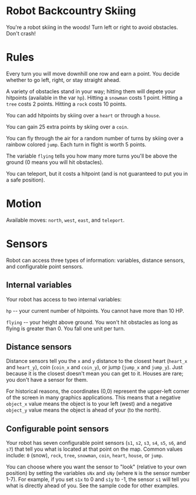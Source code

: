 # Robot Backcountry Skiing

You're a robot skiing in the woods! Turn left or right to avoid obstacles. Don't crash!

# Rules

Every turn you will move downhill one row and earn a point. You decide whether to go left, right, or stay straight ahead. 

A variety of obstacles stand in your way; hitting them will depete your hitpoints (available in the var `hp`). Hitting a `snowman` costs 1 point. Hitting a `tree` costs 2 points. Hitting a `rock` costs 10 points.

You can add hitpoints by skiing over a `heart` or through a `house`. 

You can gain 25 extra points by skiing over a `coin`. 

You can fly through the air for a random number of turns by skiing over a rainbow colored `jump`. Each turn in flight is worth 5 points.

The variable `flying` tells you how many more turns you'll be above the ground (0 means you will hit obstacles).

You can teleport, but it costs a hitpoint (and is not guaranteed to put you in a safe position).

# Motion

Available moves: `north`, `west`, `east`, and `teleport`.

# Sensors

Robot can access three types of information: variables, distance sensors, and configurable point sensors.

## Internal variables

Your robot has access to two internal variables:

`hp` -- your current number of hitpoints. You cannot have more than 10 HP.

`flying` -- your height above ground. You won't hit obstacles as long as flying is greater than 0. You fall one unit per turn.

## Distance sensors

Distance sensors tell you the `x` and `y` distance to the closest heart (`heart_x` and `heart_y`), coin (`coin_x` and `coin_y`), or jump (`jump_x` and `jump_y`). Just because it is the closest doesn't mean you can get to it. Houses are rare; you don't have a sensor for them.

For historical reasons, the coordinates (0,0) represent the upper-left corner of the screen in many graphics applications. This means that a negative `object_x` value means the object is to your left (west) and a negative `object_y` value means the object is ahead of your (to the north).

## Configurable point sensors

Your robot has seven configurable point sensors (`s1`, `s2`, `s3`, `s4`, `s5`, `s6`, and `s7`) that tell you what is located at that point on the map. Common values include: `0` (snow), `rock`, `tree`, `snowman`, `coin`, `heart`, `house`, or `jump`.

You can choose where you want the sensor to "look" (relative to your own position) by setting the variables `sNx` and `sNy` (where `N` is the sensor number 1-7). For example, if you set `s1x` to 0 and `s1y` to -1, the sensor `s1` will tell you what is directly ahead of you. See the sample code for other examples.

